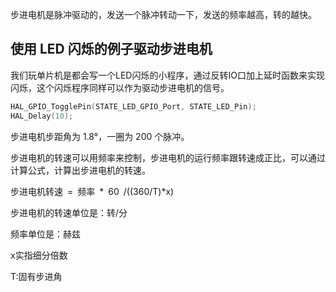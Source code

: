 步进电机是脉冲驱动的，发送一个脉冲转动一下，发送的频率越高，转的越快。

## 使用 LED 闪烁的例子驱动步进电机

我们玩单片机是都会写一个LED闪烁的小程序，通过反转IO口加上延时函数来实现闪烁，这个闪烁程序同样可以作为驱动步进电机的信号。

```c
HAL_GPIO_TogglePin(STATE_LED_GPIO_Port, STATE_LED_Pin);
HAL_Delay(10);
```

步进电机步距角为 1.8°，一圈为 200 个脉冲。

步进电机的转速可以用频率来控制，步进电机的运行频率跟转速成正比，可以通过计算公式，计算出步进电机的转速。

步进电机转速 = 频率 * 60 /((360/T)*x)

步进电机的转速单位是：转/分

频率单位是：赫兹

x实指细分倍数

T:固有步进角